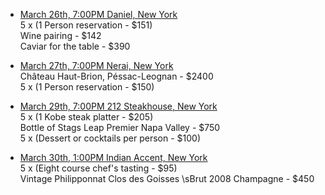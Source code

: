 * [March 26th, 7:00PM Daniel, New York](https://www.danielnyc.com/cuisine/dinner)  
    5 x (1 Person reservation - $151)  
    Wine pairing - $142  
    Caviar for the table - $390  
* [March 27th, 7:00PM Nerai, New York](https://nerainyc.com/menu/#Dinner)  
    Château Haut-Brion, Péssac-Leognan - $2400  
    5 x (1 Person reservation - $150)  
* [March 29th, 7:00PM 212 Steakhouse, New York](http://www.212steakhouse.com/menu/)  
    5 x (1 Kobe steak platter - $205)  
    Bottle of Stags Leap Premier Napa Valley - $750  
    5 x (Dessert or cocktails per person - $100)  
    
* [March 30th, 1:00PM Indian Accent, New York](http://www.indianaccent.com/newyork/#menuID)  
    5 x (Eight course chef's tasting - $95)  
    Vintage Philipponnat Clos des Goisses \sBrut 2008 Champagne - $450